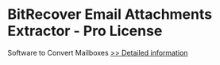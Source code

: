 # BitRecover Email Attachments Extractor - Pro License
Software to Convert Mailboxes
[>> Detailed information](https://secure.shareit.com/shareit/product.html?productid=300990521&affiliateid=200057808)